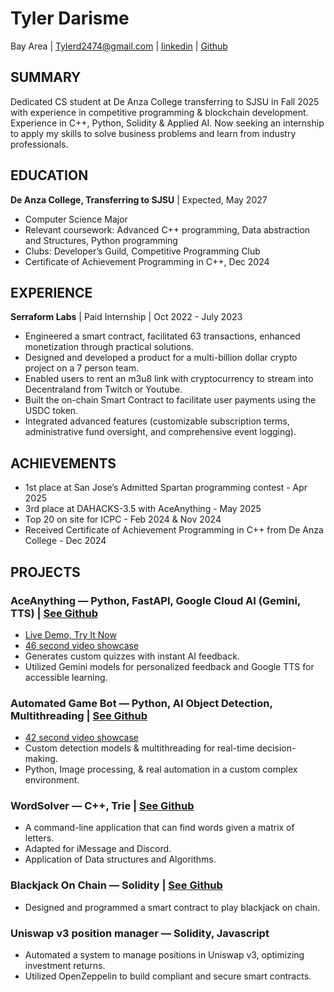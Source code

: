 # Tyler Darisme
Bay Area | Tylerd2474@gmail.com | [linkedin](https://www.linkedin.com/in/tyler-darisme-454011300/) | [Github](https://github.com/a-Fig/)

## SUMMARY
Dedicated CS student at De Anza College transferring to SJSU in Fall 2025 with experience in competitive programming & blockchain development. Experience in C++, Python, Solidity & Applied AI. Now seeking an internship to apply my skills to solve business problems and learn from industry professionals.

## EDUCATION
**De Anza College, Transferring to SJSU** | Expected, May 2027
* Computer Science Major
* Relevant coursework: Advanced C++ programming, Data abstraction and Structures, Python programming
* Clubs: Developer’s Guild, Competitive Programming Club
* Certificate of Achievement Programming in C++, Dec 2024

## EXPERIENCE
**Serraform Labs** | Paid Internship | Oct 2022 - July 2023
* Engineered a smart contract, facilitated 63 transactions, enhanced monetization through practical solutions.
* Designed and developed a product for a multi-billion dollar crypto project on a 7 person team.
* Enabled users to rent an m3u8 link with cryptocurrency to stream into Decentraland from Twitch or Youtube.
* Built the on-chain Smart Contract to facilitate user payments using the USDC token.
* Integrated advanced features (customizable subscription terms, administrative fund oversight, and comprehensive event logging).

## ACHIEVEMENTS
* 1st place at San Jose’s Admitted Spartan programming contest  -  Apr 2025
* 3rd place at DAHACKS-3.5 with AceAnything  -  May 2025
* Top 20 on site for ICPC  -  Feb 2024 & Nov 2024
* Received Certificate of Achievement Programming in C++ from De Anza College  -  Dec 2024

## PROJECTS
### AceAnything — Python, FastAPI, Google Cloud AI (Gemini, TTS) | [See Github](https://github.com/a-Fig/AceAnything)
* [Live Demo, Try It Now](https://aceanything.onrender.com/)
* [46 second video showcase](https://youtu.be/oYFL1bcYDqw)
* Generates custom quizzes with instant AI feedback.
* Utilized Gemini models for personalized feedback and Google TTS for accessible learning.

### Automated Game Bot — Python, AI Object Detection, Multithreading | [See Github](https://github.com/a-Fig/Automated-Game-Bot)
* [42 second video showcase](https://youtu.be/l8Mt02X6kl4?si=K8NbSyZRvXRJIz_b)
* Custom detection models & multithreading for real-time decision-making.
* Python, Image processing, & real automation in a custom complex environment.

### WordSolver — C++, Trie | [See Github](https://github.com/a-Fig/WordSolver)
* A command-line application that can find words given a matrix of letters.
* Adapted for iMessage and Discord.
* Application of Data structures and Algorithms.

### Blackjack On Chain — Solidity | [See Github](https://github.com/a-Fig/Blackjack-On-Chain)
* Designed and programmed a smart contract to play blackjack on chain.

### Uniswap v3 position manager — Solidity, Javascript
* Automated a system to manage positions in Uniswap v3, optimizing investment returns.
* Utilized OpenZeppelin to build compliant and secure smart contracts.

